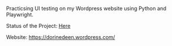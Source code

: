 Practicsing UI testing on my Wordpress website using Python and Playwright.

Status of the Project: [Here](https://github.com/users/dorine-delieuvin/projects/3)

Website: https://dorinedeen.wordpress.com/
